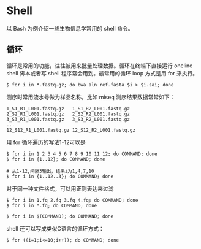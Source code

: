 # Shell

以 Bash 为例介绍一些生物信息学常用的 shell 命令。

## 循环

循环是常用的功能，往往被用来批量处理数据。循环在终端下直接运行 oneline shell 脚本或者写 shell 程序常会用到。最常用的循环 loop 方式是用 for 来执行。

```
$ for i in *.fastq.gz; do bwa aln ref.fasta $i > $i.sai; done
```

测序时常用流水号做为样品名称，比如 miseq 测序结果数据常常如下：

```
1_S1_R1_L001.fastq.gz   1_S1_R2_L001.fastq.gz
2_S2_R1_L001.fastq.gz   2_S2_R2_L001.fastq.gz
3_S3_R1_L001.fastq.gz   3_S3_R2_L001.fastq.gz
...
12_S12_R1_L001.fastq.gz 12_S12_R2_L001.fastq.gz
```

用 for 循环遍历的写法1-12可以是

```
$ for i in 1 2 3 4 5 6 7 8 9 10 11 12; do COMMAND; done
$ for i in {1..12}; do COMMAND; done

# 从1-12,间隔3输出，结果i为1,4,7,10
$ for i in {1..12..3}; do COMMAND; done
```

对于同一种文件格式，可以用正则表达来过滤

```
$ for i in 1.fq 2.fq 3.fq 4.fq; do COMMAND; done
$ for i in *.fq; do COMMAND; done
```

```
$ for i in $(COMMAND); do COMMAND; done
```

shell 还可以写成类似C语言的循环方式：

```
$ for ((i=1;i<=10;i++)); do COMMAND; done
```
